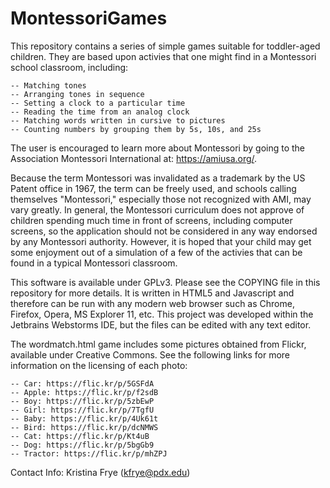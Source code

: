 MontessoriGames
===============

This repository contains a series of simple games suitable for toddler-aged children. They are based upon activies that one might find in a Montessori school classroom, including:

    -- Matching tones
    -- Arranging tones in sequence
    -- Setting a clock to a particular time
    -- Reading the time from an analog clock
    -- Matching words written in cursive to pictures
    -- Counting numbers by grouping them by 5s, 10s, and 25s
    
The user is encouraged to learn more about Montessori by going to the Association Montessori International at: 
https://amiusa.org/.

Because the term Montessori was invalidated as a trademark by the US Patent office in 1967, the term can be freely used, and schools calling themselves "Montessori," especially those not recognized with AMI, may vary greatly. In general, the Montessori curriculum does not approve of children spending much time in front of screens, including computer screens, so the application should not be considered in any way endorsed by any Montessori authority. However, it is hoped that your child may get some enjoyment out of a simulation of a few of the activies that can be found in a typical Montessori classroom. 

This software is available under GPLv3. Please see the COPYING file in this repository for more details. It is written in HTML5 and Javascript and therefore can be run with any modern web browser such as Chrome, Firefox, Opera, MS Explorer 11, etc. This project was developed within the Jetbrains Webstorms IDE, but the files can be edited with any text editor.

The wordmatch.html game includes some pictures obtained from Flickr, available under Creative Commons. See the following links for more information on the licensing of each photo:

    -- Car: https://flic.kr/p/5GSFdA
    -- Apple: https://flic.kr/p/f2sdB
    -- Boy: https://flic.kr/p/5zbEwP
    -- Girl: https://flic.kr/p/7TgfU
    -- Baby: https://flic.kr/p/4Uk61t
    -- Bird: https://flic.kr/p/dcNMWS
    -- Cat: https://flic.kr/p/Kt4uB
    -- Dog: https://flic.kr/p/5bgGb9
    -- Tractor: https://flic.kr/p/mhZPJ

Contact Info: Kristina Frye (kfrye@pdx.edu)
